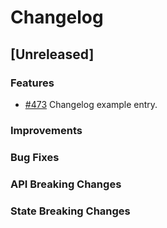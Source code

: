 # Changelog

## [Unreleased]

### Features

* [#473](https://github.com/dydxprotocol/v4-chain/pull/473/files) Changelog example entry.

### Improvements
  
### Bug Fixes

### API Breaking Changes

### State Breaking Changes

